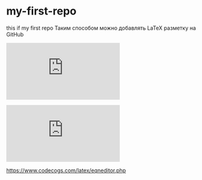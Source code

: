 # my-first-repo
this if my first repo
Таким способом можно добавлять LaTeX разметку на GitHub

![equation](https://latex.codecogs.com/gif.latex?a%5E%7B2%7D)

![equation](https://latex.codecogs.com/gif.latex?%5Csum%5Climits_%7Ba%3D1%7D%5E%7B%5Cinfty%7D%20a_n%20*%20x%5En)

https://www.codecogs.com/latex/eqneditor.php
